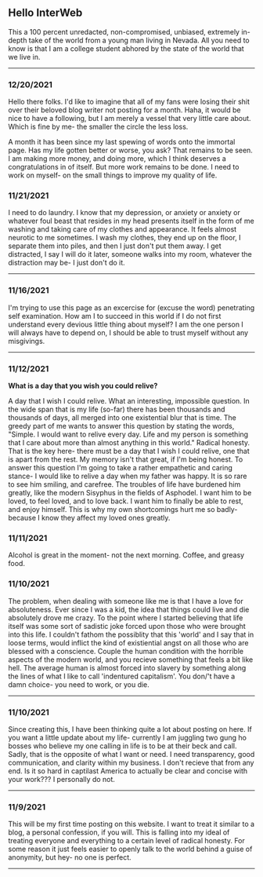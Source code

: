 ## Hello InterWeb

This a 100 percent unredacted, non-compromised, unbiased, extremely in-depth take of the world from a young man living in Nevada. All you need to know is that I am a college student abhored by the state of the world that we live in. 

---
### 12/20/2021

Hello there folks. I'd like to imagine that all of my fans were losing their shit over their beloved blog writer not posting for a month. Haha, it would be nice to have a following, but I am merely a vessel that very little care about. Which is fine by me- the smaller the circle the less loss. 

A month it has been since my last spewing of words onto the immortal page. Has my life gotten better or worse, you ask? That remains to be seen. I am making more money, and doing more, which I think deserves a congratulations in of itself. But more work remains to be done. I need to work on myself- on the small things to improve my quality of life. 
### 11/21/2021

I need to do laundry. I know that my depression, or anxiety or anxiety or whatever foul beast that resides in my head presents itself in the form of me washing and taking care of my clothes and appearance. It feels almost neurotic to me sometimes. I wash my clothes, they end up on the floor, I separate them into piles, and then I just don't put them away. I get distracted, I say I will do it later, someone walks into my room, whatever the distraction may be- I just don't do it. 

---

### 11/16/2021

I'm trying to use this page as an excercise for (excuse the word) penetrating self examination. How am I to succeed in this world if I do not first understand every devious little thing about myself? I am the one person I will always have to depend on, I should be able to trust myself without any misgivings. 

---

### 11/12/2021

**What is a day that you wish you could relive?**

A day that I wish I could relive. What an interesting, impossible question. In the wide span that is my life (so-far) there has been thousands and thousands of days, all merged into one existential blur that is time. The greedy part of me wants to answer this question by stating the words, "Simple. I would want to relive every day. Life and my person is something that I care about more than almost anything in this world." Radical honesty. That is the key here- there must be a day that I wish I could relive, one that is apart from the rest. My memory isn't that great, if I'm being honest. To answer this question I'm going to take a rather empathetic and caring stance- I would like to relive a day when my father was happy. It is so rare to see him smiling, and carefree. The troubles of life have burdened him greatly, like the modern Sisyphus in the fields of Asphodel. I want him to be loved, to feel loved, and to love back. I want him to finally be able to rest, and enjoy himself. This is why my own shortcomings hurt me so badly- because I know they affect my loved ones greatly. 

### 11/11/2021

Alcohol is great in the moment- not the next morning. Coffee, and greasy food. 

### 11/10/2021

The problem, when dealing with someone like me is that I have a love for absoluteness. Ever since I was a kid, the idea that things could live and die absolutely drove me crazy. To the point where I started believing that life itself was some sort of sadistic joke forced upon those who were brought into this life. I couldn't fathom the possiblity that this 'world' and I say that in loose terms, would inflict the kind of existiential angst on all those who are blessed with a conscience. Couple the human condition with the horrible aspects of the modern world, and you recieve something that feels a bit like hell. The average human is almost forced into slavery by something along the lines of what I like to call 'indentured capitalism'. You don/'t have a damn choice- you need to work, or you die. 

---

### 11/10/2021

Since creating this, I have been thinking quite a lot about posting on here. If you want a little update about my life- currently I am juggling two gung ho bosses who believe my one calling in life is to be at their beck and call. Sadly, that is the opposite of what I want or need. I need transparency, good communication, and clarity within my business. I don't recieve that from any end. Is it so hard in captilast America to actually be clear and concise with your work??? I personally do not. 

---

### 11/9/2021

This will be my first time posting on this website. I want to treat it similar to a blog, a personal confession, if you will. This is falling into my ideal of treating everyone and everything to a certain level of radical honesty. For some reason it just feels easier to openly talk to the world behind a guise of anonymity, but hey- no one is perfect. 

---
